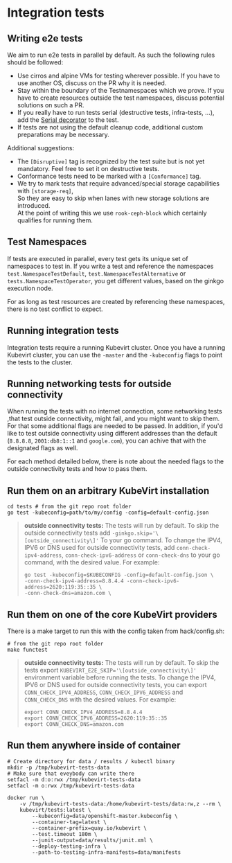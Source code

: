 # Integration tests

## Writing e2e tests

We aim to run e2e tests in parallel by default. As such the following rules should be followed:
 * Use cirros and alpine VMs for testing wherever possible. If you have to
   use another OS, discuss on the PR why it is needed.
 * Stay within the boundary of the Testnamespaces which we prove. If you have
   to create resources outside the test namespaces, discuss potential
   solutions on such a PR.
 * If you really have to run tests serial (destructive tests, infra-tests,
  ...), add the [Serial decorator](https://onsi.github.io/ginkgo/#serial-specs) to the test.
 * If tests are not using the default cleanup code, additional custom
   preparations may be necessary.

Additional suggestions:

 * The `[Disruptive]` tag is recognized by the test suite but is not yet
   mandatory. Feel free to set it on destructive tests.
 * Conformance tests need to be marked with a `[Conformance]` tag.
 * We try to mark tests that require advanced/special storage capabilities with `[storage-req]`,  
   So they are easy to skip when lanes with new storage solutions are introduced.  
   At the point of writing this we use `rook-ceph-block` which certainly qualifies for running them.

## Test Namespaces

If tests are executed in parallel, every test gets its unique set of namespaces
to test in. If you write a test and reference the namespaces
`test.NamespaceTestDefault`, `test.NamespaceTestAlternative` or
`tests.NamespaceTestOperator`, you get different values, based on the ginkgo
execution node.

For as long as test resources are created by referencing these namespaces,
there is no test conflict to expect.

## Running integration tests

Integration tests require a running Kubevirt cluster.  Once you have a running
Kubevirt cluster, you can use the `-master` and the `-kubeconfig` flags to
point the tests to the cluster.

## Running networking tests for outside connectivity

When running the tests with no internet connection,
some networking tests ,that test outside connectivity, might fail,
and you might want to skip them.
For that some additional flags are needed to be passed.
In addition, if you'd like to test outside connectivity
using different addresses than the default
(`8.8.8.8`, `2001:db8:1::1` and `google.com`), you can achive that with the 
designated flags as well.

For each method detailed below, there is note about the needed flags
to the outside connectivity tests and how to pass them.

## Run them on an arbitrary KubeVirt installation

```
cd tests # from the git repo root folder
go test -kubeconfig=path/to/my/config -config=default-config.json
```

>**outside connectivity tests:** The tests will run by default.
>To skip the outside connectivity tests add
>`-ginkgo.skip='\[outside_connectivity\]'` To your go command.
>To change the IPV4, IPV6 or DNS used for outside connectivity tests,
>add `conn-check-ipv4-address`,
>`conn-check-ipv6-address` or `conn-check-dns` to your go command,
>with the desired value.
>For example:
>```
>go test -kubeconfig=$KUBECONFIG -config=default-config.json \
>-conn-check-ipv4-address=8.8.4.4 -conn-check-ipv6-address=2620:119:35::35 \
>-conn-check-dns=amazon.com \
>```


## Run them on one of the core KubeVirt providers

There is a make target to run this with the config
taken from hack/config.sh:

```
# from the git repo root folder
make functest
```

>**outside connectivity tests:** The tests will run by default. To skip
>the tests export `KUBEVIRT_E2E_SKIP='\[outside_connectivity\]'` 
>environment variable before running the tests.
>To change the IPV4, IPV6 or DNS used for outside connectivity tests,
>you can export `CONN_CHECK_IPV4_ADDRESS`, `CONN_CHECK_IPV6_ADDRESS` and  
> `CONN_CHECK_DNS` with the desired values. For example:
>```
>export CONN_CHECK_IPV4_ADDRESS=8.8.4.4
>export CONN_CHECK_IPV6_ADDRESS=2620:119:35::35
>export CONN_CHECK_DNS=amazon.com
>```

## Run them anywhere inside of container

```
# Create directory for data / results / kubectl binary
mkdir -p /tmp/kubevirt-tests-data
# Make sure that eveybody can write there
setfacl -m d:o:rwx /tmp/kubevirt-tests-data
setfacl -m o:rwx /tmp/kubevirt-tests-data

docker run \
    -v /tmp/kubevirt-tests-data:/home/kubevirt-tests/data:rw,z --rm \
    kubevirt/tests:latest \
        --kubeconfig=data/openshift-master.kubeconfig \
        --container-tag=latest \
        --container-prefix=quay.io/kubevirt \
        --test.timeout 180m \
        --junit-output=data/results/junit.xml \
        --deploy-testing-infra \
        --path-to-testing-infra-manifests=data/manifests
```
